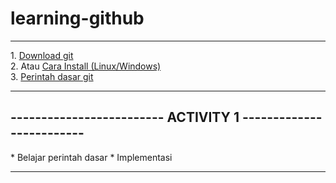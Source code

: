 # learning-github
<hr/>
1. <a href="https://git-scm.com/downloads">Download git</a><br/>
2. Atau <a href="https://www.petanikode.com/git-install/">Cara Install (Linux/Windows)</a><br/>
3. <a href="https://gist.github.com/iruwl/bad4c2128660dbd93e2d2c51b5ebf862">Perintah dasar git</a>
<hr/>
<h2>------------------------- ACTIVITY 1 -------------------------</h2>
* Belajar perintah dasar
* Implementasi
<hr/>
